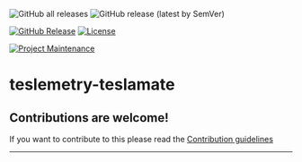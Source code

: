 ![GitHub all releases](https://img.shields.io/github/downloads/ehendrix23/teslemetry-teslamate/total)
![GitHub release (latest by SemVer)](https://img.shields.io/github/downloads/ehendrix23/teslemetry-teslamate/latest/total)

[![GitHub Release][releases-shield]][releases]
[![License][license-shield]](LICENSE)

[![Project Maintenance][maintenance-shield]][user_profile]

# teslemetry-teslamate


<!---->

## Contributions are welcome!

If you want to contribute to this please read the [Contribution guidelines](CONTRIBUTING.md)

---

[black]: https://github.com/psf/black
[black-shield]: https://img.shields.io/badge/code%20style-black-000000.svg?style=for-the-badge
[buymecoffee]: https://www.buymeacoffee.com/ehendrix23
[buymecoffeebadge]: https://img.shields.io/badge/buy%20me%20a%20coffee-donate-yellow.svg?style=for-the-badge
[commits-shield]: https://img.shields.io/github/commit-activity/y/ehendrix23/teslemetry-teslamate.svg?style=for-the-badge
[commits]: https://github.com/ehendrix23/teslemetry-teslamate/commits/main
[license-shield]: https://img.shields.io/github/license/ehendrix23/teslemetry-teslamate.svg?style=for-the-badge
[maintenance-shield]: https://img.shields.io/badge/maintainer-%40ehendrix23-blue.svg?style=for-the-badge
[pre-commit]: https://github.com/pre-commit/pre-commit
[pre-commit-shield]: https://img.shields.io/badge/pre--commit-enabled-brightgreen?style=for-the-badge
[releases-shield]: https://img.shields.io/github/release/ehendrix23/teslemetry-teslamate.svg?style=for-the-badge
[releases]: https://github.com/ehendrix23/teslemetry-teslamate/releases
[user_profile]: https://github.com/ehendrix23
